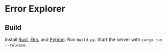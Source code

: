 # Error Explorer

## Build

Install [Rust](https://rustup.rs), [Elm](https://guide.elm-lang.org/install/elm.html), and [Python](https://www.python.org/downloads/). Run `build.py`. Start the server with `cargo run --release`.